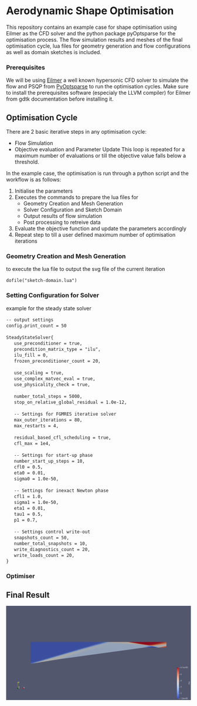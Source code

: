 # Aerodynamic Shape Optimisation
This repository contains an example case for shape optimisation using Eilmer as the CFD solver and the python package pyOptsparse for the optimisation process. The flow simulation results and meshes of the final optimisation cycle, lua files for geometry generation and flow configurations as well as domain sketches is included.

### Prerequisites
We will be using [Eilmer](https://github.com/gdtk-uq/gdtk?tab=readme-ov-file) a well known hypersonic CFD solver to simulate the flow and PSQP from [PyOptsparse](https://github.com/mdolab/pyoptsparse/blob/main/README.md) to run the optimisation cycles. Make sure to install the prerequisites software (especialy the LLVM compiler) for Eilmer from gdtk documentation before installing it.

## Optimisation Cycle 
There are 2 basic iterative steps in any optimisation cycle:
* Flow Simulation
* Objective evaluation and Parameter Update
This loop is repeated for a maximum number of evaluations or till the objective value falls below a threshold.

In the example case, the optimisation is run through a python script and the workflow is as follows:
1. Initialise the parameters
2. Executes the commands to prepare the lua files for
   - Geometry Creation and Mesh Generation
   - Solver Configuration and Sketch Domain
   - Output results of flow simulation
   - Post processing to retreive data
3. Evaluate the objective function and update the parameters accordingly
4. Repeat step to till a user defined maximum number of optimisation iterations


### Geometry Creation and Mesh Generation

to execute the lua file to output the svg file of the current iteration
```
dofile("sketch-domain.lua")
```

### Setting Configuration for Solver



example for the steady state solver
```
-- output settings
config.print_count = 50

SteadyStateSolver{
   use_preconditioner = true,
   precondition_matrix_type = "ilu",
   ilu_fill = 0,
   frozen_preconditioner_count = 20,
   
   use_scaling = true,
   use_complex_matvec_eval = true,
   use_physicality_check = true,
   
   number_total_steps = 5000,
   stop_on_relative_global_residual = 1.0e-12,

   -- Settings for FGMRES iterative solver
   max_outer_iterations = 80,
   max_restarts = 4,

   residual_based_cfl_scheduling = true,
   cfl_max = 1e4,

   -- Settings for start-up phase
   number_start_up_steps = 10,
   cfl0 = 0.5,
   eta0 = 0.01,
   sigma0 = 1.0e-50,

   -- Settings for inexact Newton phase
   cfl1 = 1.0,
   sigma1 = 1.0e-50,
   eta1 = 0.01,
   tau1 = 0.5,
   p1 = 0.7,

   -- Settings control write-out
   snapshots_count = 50,
   number_total_snapshots = 10,
   write_diagnostics_count = 20,
   write_loads_count = 20,
}
```

### Optimiser

## Final Result
![Final Optimised Inlet](https://github.com/abhx7/Aerodynamic-Shape-Optimisation/blob/main/Hypersonic%20Inlet%20-%201%20Parameter/rho-plot.png)
